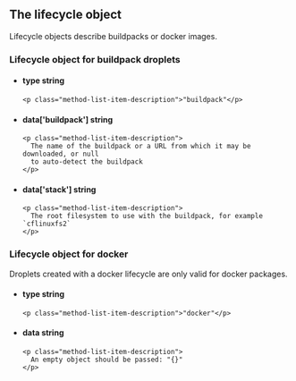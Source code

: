 <div class='no-margin'></div>

## The lifecycle object

Lifecycle objects describe buildpacks or docker images.

### Lifecycle object for buildpack droplets

<ul class="method-list-group">
  <li class="method-list-item">
    <h4 class="method-list-item-label">
      type
      <span class="method-list-item-type">string</span>
    </h4>

    <p class="method-list-item-description">"buildpack"</p>
  </li>
  <li class="method-list-item">
    <h4 class="method-list-item-label">
      data['buildpack']
      <span class="method-list-item-type">string</span>
    </h4>

    <p class="method-list-item-description">
      The name of the buildpack or a URL from which it may be downloaded, or null
      to auto-detect the buildpack
    </p>
  </li>
  <li class="method-list-item">
    <h4 class="method-list-item-label">
      data['stack']
      <span class="method-list-item-type">string</span>
    </h4>

    <p class="method-list-item-description">
      The root filesystem to use with the buildpack, for example `cflinuxfs2`
    </p>
  </li>
</ul>

### Lifecycle object for docker

Droplets created with a docker lifecycle are only valid for docker packages.

<ul class="method-list-group">
  <li class="method-list-item">
    <h4 class="method-list-item-label">
      type
      <span class="method-list-item-type">string</span>
    </h4>

    <p class="method-list-item-description">"docker"</p>
  </li>
  <li class="method-list-item">
    <h4 class="method-list-item-label">
      data
      <span class="method-list-item-type">string</span>
    </h4>

    <p class="method-list-item-description">
      An empty object should be passed: "{}"
    </p>
  </li>
</ul>
